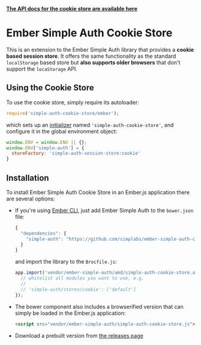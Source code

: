 __[The API docs for the cookie store are available here](http://ember-simple-auth.simplabs.com/ember-simple-auth-cookie-store-api-docs.html)__

#  Ember Simple Auth Cookie Store

This is an extension to the Ember Simple Auth library that provides a __cookie
based session store__. It offers the same functionality as the standard
`localStorage` based store but __also supports older browsers__ that don't
support the `locaStorage` API.

## Using the Cookie Store

To use the cookie store, simply require its autoloader:

```js
require('simple-auth-cookie-store/ember');
```

which sets up an
[initializer](http://emberjs.com/api/classes/Ember.Application.html#toc_initializers)
named `'simple-auth-cookie-store'`, and configure it in the global environment
object:

```js
window.ENV = window.ENV || {};
window.ENV['simple-auth'] = {
  storeFactory: 'simple-auth-session-store:cookie'
}
```

## Installation

To install Ember Simple Auth Cookie Store in an Ember.js application there are
several options:

* If you're using [Ember CLI](https://github.com/stefanpenner/ember-cli), just
  add Ember Simple Auth to the `bower.json` file:

  ```js
  {
    "dependencies": {
      "simple-auth": "https://github.com/simplabs/ember-simple-auth-component.git"
    }
  }
  ```

  and import the library to the `Brocfile.js`:

  ```js
  app.import('vendor/ember-simple-auth/amd/simple-auth-cookie-store.amd.js', {
    // whitelist all modules you want to use, e.g.
    //
    // 'simple-auth/stores/cookie': ['default']
  });
  ```

* The bower component also includes a browserified version that can simply be
  loaded in the Ember.js application:

  ```html
  <script src="vendor/ember-simple-auth/simple-auth-cookie-store.js"></script>
  ```

* Download a prebuilt version from
  [the releases page](https://github.com/simplabs/ember-simple-auth/releases)
